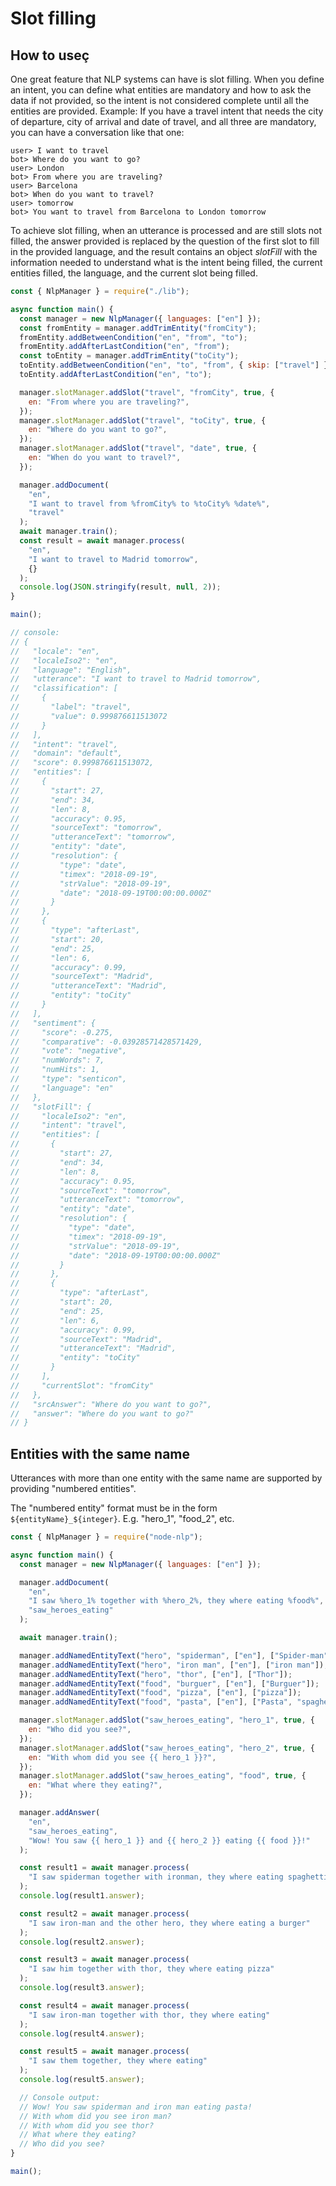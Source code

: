 # Slot filling

## How to useç

One great feature that NLP systems can have is slot filling. When you define an intent, you can define what entities are mandatory and how to ask the data if not provided, so the intent is not considered complete until all the entities are provided. Example: If you have a travel intent that needs the city of departure, city of arrival and date of travel, and all three are mandatory, you can have a conversation like that one:

```
user> I want to travel
bot> Where do you want to go?
user> London
bot> From where you are traveling?
user> Barcelona
bot> When do you want to travel?
user> tomorrow
bot> You want to travel from Barcelona to London tomorrow
```

To achieve slot filling, when an utterance is processed and are still slots not filled, the answer provided is replaced by the question of the first slot to fill in the provided language, and the result contains an object _slotFill_ with the information needed to understand what is the intent being filled, the current entities filled, the language, and the current slot being filled.

```javascript
const { NlpManager } = require("./lib");

async function main() {
  const manager = new NlpManager({ languages: ["en"] });
  const fromEntity = manager.addTrimEntity("fromCity");
  fromEntity.addBetweenCondition("en", "from", "to");
  fromEntity.addAfterLastCondition("en", "from");
  const toEntity = manager.addTrimEntity("toCity");
  toEntity.addBetweenCondition("en", "to", "from", { skip: ["travel"] });
  toEntity.addAfterLastCondition("en", "to");

  manager.slotManager.addSlot("travel", "fromCity", true, {
    en: "From where you are traveling?",
  });
  manager.slotManager.addSlot("travel", "toCity", true, {
    en: "Where do you want to go?",
  });
  manager.slotManager.addSlot("travel", "date", true, {
    en: "When do you want to travel?",
  });

  manager.addDocument(
    "en",
    "I want to travel from %fromCity% to %toCity% %date%",
    "travel"
  );
  await manager.train();
  const result = await manager.process(
    "en",
    "I want to travel to Madrid tomorrow",
    {}
  );
  console.log(JSON.stringify(result, null, 2));
}

main();

// console:
// {
//   "locale": "en",
//   "localeIso2": "en",
//   "language": "English",
//   "utterance": "I want to travel to Madrid tomorrow",
//   "classification": [
//     {
//       "label": "travel",
//       "value": 0.999876611513072
//     }
//   ],
//   "intent": "travel",
//   "domain": "default",
//   "score": 0.999876611513072,
//   "entities": [
//     {
//       "start": 27,
//       "end": 34,
//       "len": 8,
//       "accuracy": 0.95,
//       "sourceText": "tomorrow",
//       "utteranceText": "tomorrow",
//       "entity": "date",
//       "resolution": {
//         "type": "date",
//         "timex": "2018-09-19",
//         "strValue": "2018-09-19",
//         "date": "2018-09-19T00:00:00.000Z"
//       }
//     },
//     {
//       "type": "afterLast",
//       "start": 20,
//       "end": 25,
//       "len": 6,
//       "accuracy": 0.99,
//       "sourceText": "Madrid",
//       "utteranceText": "Madrid",
//       "entity": "toCity"
//     }
//   ],
//   "sentiment": {
//     "score": -0.275,
//     "comparative": -0.03928571428571429,
//     "vote": "negative",
//     "numWords": 7,
//     "numHits": 1,
//     "type": "senticon",
//     "language": "en"
//   },
//   "slotFill": {
//     "localeIso2": "en",
//     "intent": "travel",
//     "entities": [
//       {
//         "start": 27,
//         "end": 34,
//         "len": 8,
//         "accuracy": 0.95,
//         "sourceText": "tomorrow",
//         "utteranceText": "tomorrow",
//         "entity": "date",
//         "resolution": {
//           "type": "date",
//           "timex": "2018-09-19",
//           "strValue": "2018-09-19",
//           "date": "2018-09-19T00:00:00.000Z"
//         }
//       },
//       {
//         "type": "afterLast",
//         "start": 20,
//         "end": 25,
//         "len": 6,
//         "accuracy": 0.99,
//         "sourceText": "Madrid",
//         "utteranceText": "Madrid",
//         "entity": "toCity"
//       }
//     ],
//     "currentSlot": "fromCity"
//   },
//   "srcAnswer": "Where do you want to go?",
//   "answer": "Where do you want to go?"
// }
```

## Entities with the same name

Utterances with more than one entity with the same name are supported by providing "numbered entities".

The "numbered entity" format must be in the form `${entityName}_${integer}`. E.g. "hero_1", "food_2", etc.

```javascript
const { NlpManager } = require("node-nlp");

async function main() {
  const manager = new NlpManager({ languages: ["en"] });

  manager.addDocument(
    "en",
    "I saw %hero_1% together with %hero_2%, they where eating %food%",
    "saw_heroes_eating"
  );

  await manager.train();

  manager.addNamedEntityText("hero", "spiderman", ["en"], ["Spider-man"]);
  manager.addNamedEntityText("hero", "iron man", ["en"], ["iron man"]);
  manager.addNamedEntityText("hero", "thor", ["en"], ["Thor"]);
  manager.addNamedEntityText("food", "burguer", ["en"], ["Burguer"]);
  manager.addNamedEntityText("food", "pizza", ["en"], ["pizza"]);
  manager.addNamedEntityText("food", "pasta", ["en"], ["Pasta", "spaghetti"]);

  manager.slotManager.addSlot("saw_heroes_eating", "hero_1", true, {
    en: "Who did you see?",
  });
  manager.slotManager.addSlot("saw_heroes_eating", "hero_2", true, {
    en: "With whom did you see {{ hero_1 }}?",
  });
  manager.slotManager.addSlot("saw_heroes_eating", "food", true, {
    en: "What where they eating?",
  });

  manager.addAnswer(
    "en",
    "saw_heroes_eating",
    "Wow! You saw {{ hero_1 }} and {{ hero_2 }} eating {{ food }}!"
  );

  const result1 = await manager.process(
    "I saw spiderman together with ironman, they where eating spaghetti"
  );
  console.log(result1.answer);

  const result2 = await manager.process(
    "I saw iron-man and the other hero, they where eating a burger"
  );
  console.log(result2.answer);

  const result3 = await manager.process(
    "I saw him together with thor, they where eating pizza"
  );
  console.log(result3.answer);

  const result4 = await manager.process(
    "I saw iron-man together with thor, they where eating"
  );
  console.log(result4.answer);

  const result5 = await manager.process(
    "I saw them together, they where eating"
  );
  console.log(result5.answer);

  // Console output:
  // Wow! You saw spiderman and iron man eating pasta!
  // With whom did you see iron man?
  // With whom did you see thor?
  // What where they eating?
  // Who did you see?
}

main();
```
